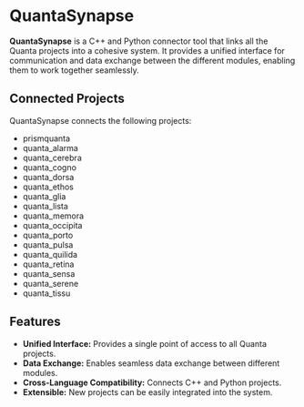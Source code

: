 # QuantaSynapse

**QuantaSynapse** is a C++ and Python connector tool that links all the Quanta projects into a cohesive system. It provides a unified interface for communication and data exchange between the different modules, enabling them to work together seamlessly.

## Connected Projects

QuantaSynapse connects the following projects:

* prismquanta
* quanta_alarma
* quanta_cerebra
* quanta_cogno
* quanta_dorsa
* quanta_ethos
* quanta_glia
* quanta_lista
* quanta_memora
* quanta_occipita
* quanta_porto
* quanta_pulsa
* quanta_quilida
* quanta_retina
* quanta_sensa
* quanta_serene
* quanta_tissu

## Features

* **Unified Interface:** Provides a single point of access to all Quanta projects.
* **Data Exchange:** Enables seamless data exchange between different modules.
* **Cross-Language Compatibility:** Connects C++ and Python projects.
* **Extensible:** New projects can be easily integrated into the system.